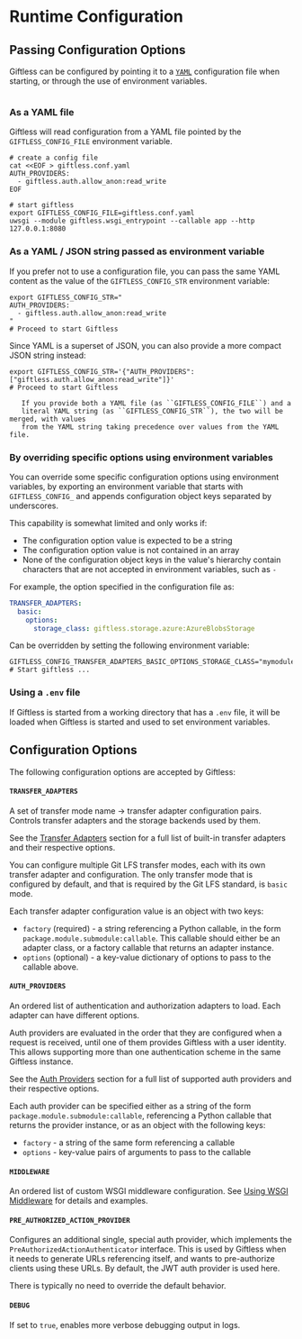 Runtime Configuration
=====================

## Passing Configuration Options
Giftless can be configured by pointing it to a [`YAML`](https://yaml.org/)
configuration file when starting, or through the use of environment variables.

```note:: Changes to any configuration options will only take effect when Giftless is restarted.
```

### As a YAML file
Giftless will read configuration from a YAML file pointed by the `GIFTLESS_CONFIG_FILE`
environment variable.

```shell
# create a config file
cat <<EOF > giftless.conf.yaml
AUTH_PROVIDERS:
  - giftless.auth.allow_anon:read_write
EOF

# start giftless
export GIFTLESS_CONFIG_FILE=giftless.conf.yaml
uwsgi --module giftless.wsgi_entrypoint --callable app --http 127.0.0.1:8080
```

### As a YAML / JSON string passed as environment variable
If you prefer not to use a configuration file, you can pass the same YAML content as the
value of the `GIFTLESS_CONFIG_STR` environment variable:

```shell
export GIFTLESS_CONFIG_STR="
AUTH_PROVIDERS:
  - giftless.auth.allow_anon:read_write
"
# Proceed to start Giftless
```

Since YAML is a superset of JSON, you can also provide a more compact
JSON string instead:

```shell
export GIFTLESS_CONFIG_STR='{"AUTH_PROVIDERS":["giftless.auth.allow_anon:read_write"]}'
# Proceed to start Giftless
```

```important::
   If you provide both a YAML file (as ``GIFTLESS_CONFIG_FILE``) and a
   literal YAML string (as ``GIFTLESS_CONFIG_STR``), the two will be merged, with values
   from the YAML string taking precedence over values from the YAML file.
```

### By overriding specific options using environment variables
You can override some specific configuration options using environment variables, by
exporting an environment variable that starts with `GIFTLESS_CONFIG_` and appends
configuration object keys separated by underscores.

This capability is somewhat limited and only works if:
* The configuration option value is expected to be a string
* The configuration option value is not contained in an array
* None of the configuration object keys in the value's hierarchy contain characters that
are not accepted in environment variables, such as `-`

For example, the option specified in the configuration file as:

```yaml
TRANSFER_ADAPTERS:
  basic:
    options:
      storage_class: giftless.storage.azure:AzureBlobsStorage
```

Can be overridden by setting the following environment variable:
```shell
GIFTLESS_CONFIG_TRANSFER_ADAPTERS_BASIC_OPTIONS_STORAGE_CLASS="mymodule:CustomStorageBackend"
# Start giftless ...
```

### Using a `.env` file
If Giftless is started from a working directory that has a `.env` file, it will be loaded when Giftless is started
and used to set environment variables.

## Configuration Options
The following configuration options are accepted by Giftless:

#### `TRANSFER_ADAPTERS`
A set of transfer mode name -> transfer adapter configuration pairs. Controls transfer adapters and the storage backends
used by them.

See the [Transfer Adapters](transfer-adapters.md) section for a full list of built-in transfer adapters and their
respective options.

You can configure multiple Git LFS transfer modes, each with its own transfer adapter and configuration.
The only transfer mode that is configured by default, and that is required by the Git LFS standard, is
`basic` mode.

Each transfer adapter configuration value is an object with two keys:
* `factory` (required) - a string referencing a Python callable, in the form `package.module.submodule:callable`.
  This callable should either be an adapter class, or a factory callable that returns an adapter instance.
* `options` (optional) - a key-value dictionary of options to pass to the callable above.

#### `AUTH_PROVIDERS`
An ordered list of authentication and authorization adapters to load. Each adapter can have different
options.

Auth providers are evaluated in the order that they are configured when a request is received, until one of them
provides Giftless with a user identity. This allows supporting more than one authentication scheme in the same Giftless
instance.

See the [Auth Providers](auth-providers.md) section for a full list of supported auth providers and their
respective options.

Each auth provider can be specified either as a string of the form `package.module.submodule:callable`,
referencing a Python callable that returns the provider instance, or as an object with the following keys:
* `factory` - a string of the same form referencing a callable
* `options` - key-value pairs of arguments to pass to the callable

#### `MIDDLEWARE`
An ordered list of custom WSGI middleware configuration. See [Using WSGI Middleware](wsgi-middleware.md)
for details and examples.

#### `PRE_AUTHORIZED_ACTION_PROVIDER`
Configures an additional single, special auth provider, which implements the `PreAuthorizedActionAuthenticator`
interface. This is used by Giftless when it needs to generate URLs referencing itself, and wants to pre-authorize
clients using these URLs. By default, the JWT auth provider is used here.

There is typically no need to override the default behavior.

#### `DEBUG`
If set to `true`, enables more verbose debugging output in logs.

